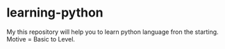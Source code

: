 # learning-python
My this repository will help you to learn python language fron the starting.
Motive = Basic to Level.

